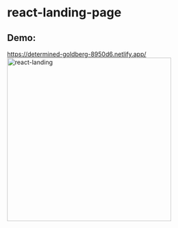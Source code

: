 # react-landing-page

## Demo:
https://determined-goldberg-8950d6.netlify.app/
<img width="383" alt="react-landing" src="https://user-images.githubusercontent.com/61046794/140659786-4345135c-7f71-4e85-92a8-e8ebbab32c76.PNG">
